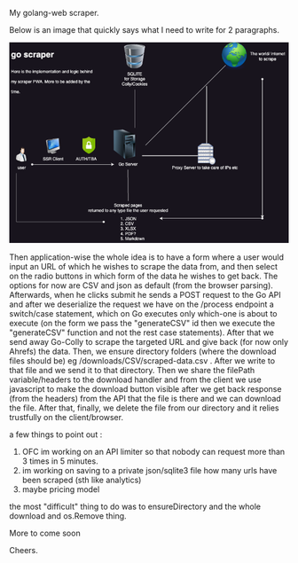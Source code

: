 My golang-web scraper. 

Below is an image that quickly says what I need to write for 2 paragraphs.

![Diagram of the PWA](https://github.com/georgekakarlis/go-scrape/blob/main/Diagram.png?raw=true)


Then application-wise the whole idea is to have a form where a user would input an URL of which he wishes to scrape the data from,
and then select on the radio buttons in which form of the data he wishes to get back. The options for now are CSV and json as default (from the browser parsing). Afterwards, when he clicks submit he sends a POST request to the Go API and after we deserialize the request we have on the /process endpoint a switch/case statement, which on Go executes only which-one is about to execute (on the form we pass the "generateCSV" id then we execute the "generateCSV" function and not the rest case statements). After that we send away Go-Colly to scrape the targeted URL and give back (for now only Ahrefs) the data. Then, we ensure directory folders (where the download files should be) eg /downloads/CSV/scraped-data.csv . After we write to that file and we send it to that directory. Then we share the filePath variable/headers to the download handler and from the client we use javascript to make the download button visible after we get back response (from the headers) from the API that the file is there and we can download the file. After that, finally, we delete the file from our directory and it relies trustfully on the client/browser. 

a few things to point out : 
1. OFC im working on an API limiter so that nobody can request more than 3 times in 5 minutes.
2. im working on saving to a private json/sqlite3 file how many urls have been scraped (sth like analytics)
3. maybe pricing model



the most "difficult" thing to do was to ensureDirectory and the whole download and os.Remove thing.

More to come soon

Cheers.